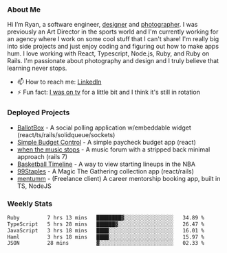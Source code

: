 ### About Me
Hi I’m Ryan, a software engineer, [designer](https://www.denvermullets.com/video) and [photographer](https://www.denvermullets.com/). I was previously an Art Director in the sports world and I'm currently working for an agency where I work on some cool stuff that I can't share! I'm really big into side projects and just enjoy coding and figuring out how to make apps hum. I love working with React, Typescript, Node.js, Ruby, and Ruby on Rails. I'm passionate about photography and design and I truly believe that learning never stops.

- 📫 How to reach me: [LinkedIn](https://www.linkedin.com/in/ryanvaznis)
- ⚡ Fun fact: [I was on tv](https://vimeo.com/381425882) for a little bit and I think it's still in rotation

### Deployed Projects
- [BallotBox](https://voteballotbox.com/) - A social polling application w/embeddable widget (react/ts/rails/solidqueue/sockets)
- [Simple Budget Control](https://simplebudgetcontrol.com/) - A simple paycheck budget app (react)
- [when the music stops](https://whenthemusicstops.net) - A music forum with a stripped back minimal approach (rails 7)
- [Basketball Timeline](https://basketball-timeline.com/?team=PHO&year=2023) - A way to view starting lineups in the NBA
- [99Staples](https://www.99staples.com/collections/denvermullets/9) - A Magic The Gathering collection app (react/rails)
- [mentumm](https://portal.mentumm.com/) - (Freelance client) A career mentorship booking app, built in TS, NodeJS

### Weekly Stats
<!--START_SECTION:waka-->

```txt
Ruby         7 hrs 13 mins   ████████▓░░░░░░░░░░░░░░░░   34.89 %
TypeScript   5 hrs 28 mins   ██████▓░░░░░░░░░░░░░░░░░░   26.47 %
JavaScript   3 hrs 18 mins   ████░░░░░░░░░░░░░░░░░░░░░   16.01 %
Haml         3 hrs 18 mins   ████░░░░░░░░░░░░░░░░░░░░░   15.97 %
JSON         28 mins         ▓░░░░░░░░░░░░░░░░░░░░░░░░   02.33 %
```

<!--END_SECTION:waka-->
